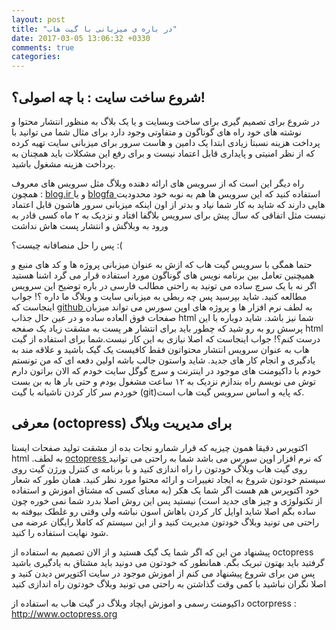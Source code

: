 ```yaml
---
layout: post
title: "در باره ی میزبانی با گیت هاب"
date: 2017-03-05 13:06:32 +0330
comments: true
categories: 
---
```


<h2>شروع ساخت سایت : با چه اصولی؟!</h2>

<p>
در شروع برای تصمیم گیری برای ساخت وبسایت و یا یک بلاگ به منظور انتشار محتوا و نوشته های خود راه های گوناگون و متفاوتی وجود دارد برای مثال شما می توانید با پرداخت هزینه
نسبتا زیادی ابتدا یک دامین و هاست سرور برای میزبانی سایت تهیه کرده که از نظر امنیتی و پایداری قابل اعتماد نیست و برای رفع این مشکلات باید همچنان به پرداخت هزینه مشغول باشید.

راه دیگر این است که از سرویس های ارائه دهنده وبلاگ مثل سرویس های معروف همچون : <a href="http://www.blog.ir"> blog.ir </a> و یا <a href="http://www.blogfa.com"> blogfa </a>
استفاده کنید که این سرویس ها هم به نوبه خود محدودیت هایی دارند که شاید به کار شما نیاد و بدتر از اون اینکه میزبانی سرور هاشون قابل اعتماد نیست مثل اتفاقی که سال پیش برای 
سرویس بلاگفا افتاد و نزدیک به ۲ ماه کسی قادر به ورود به وبلاگش و انتشار پست هاش نداشت


</p>

<h>پس را حل منصافانه چیست؟ :(</h2>

<p>
حتما همگی با سرویس گیت هاب که ازش به عنوان میزبانی پروژه ها و کد های منبع و همیچنین تعامل بین برنامه نویس های گوناگون مورد استفاده قرار می گرد اشنا هستید اگر نه با یک 
سرچ ساده می تونید به راحتی مطالب فارسی در باره توضیح این سرویس مطالعه کنید.
شاید بپرسید پس چه ربطی به میزبانی سایت و وبلاگ ما داره ؟! جواب اینجاست که <a href="http://www.github.com"> github </a> به لطف نرم افزار ها و پروژه های اوپن سورس می تواند 
میزبان صفحات فوق العاده ساده و در عین حال جذاب html شما نیز باشد.
شاید دوباره با این پرسش رو به رو شید که چطور باید برای انتشار هر پست به مشقت زیاد یک صفحه html درست کنم؟! جواب اینجاست که اصلا نیازی به این کار نیست.شما برای استفاده از 
گیت هاب به عنوان سرویس انتشار محتواتون فقط کافیست یک گیک باشید و علاقه مند به یادگیری و انجام کار های جدید.
شاید واستون جالب باشه اولین دفعه ای که من تونستم خودم با داکیومنت های موجود در اینترنت و سرچ گوگل سایت خودم که الان براتون دارم توش می نویسم راه بندازم نزدیک به ۱۲ ساعت
مشغول بودم و حتی بار ها به بن بست خوردم سر کار کردن ناشیانه با گیت (git)که پایه و اساس سرویس گیت هاب است.


</p>

<h2>معرفی (octopress) برای مدیریت وبلاگ</h2>
<p>
اکتوپرس دقیقا همون چیزیه که قرار شمارو نجات بده از مشقت تولید صفحات ایستا html .به لطف <a href="http://www.http://octopress.org/"> octopress </a> که نرم افزار اوپن سورس
می باشد شما به راحتی می توانید روی گیت هاب وبلاگ خودتون را راه اندازی کنید و با برنامه ی کنترل ورژن گیت روی سیستم خودتون شروع به ایجاد تغییرات و ارائه محتوا مورد نظر کنید.
همان طور که شعار خود اکتوپرس هم هست اگر شما یک هکر (به معنای کسی که مشتاق اموزش و استفاده از تکنولوژی و چیز های جدید است) نیستید پس این روش اصلا بدرد شما نمی خوره چون ساده 
بگم اصلا شاید اوایل کار کردن باهاش اسون نباشه ولی وقتی رو غلطک بیوفته به راحتی می تونید وبلاگ خودتون مدیریت کنید و از این سیستم که کاملا رایگان عرضه می شود نهایت استفاده را کنید.

پیشنهاد من این که اگر شما یک گیک هستید و از الان تصمیم به استفاده از octopress گرفتید باید بهتون تبریک بگم. همانطور که خودتون می دونید باید مشتاق به یادگیری باشید پس من برای شروع
پیشنهاد می کنم از اموزش موجود در سایت اکتوپرس دیدن کنید و اصلا نگران نباشید با کمی وقت گذاشتن به راحتی می تونید وبلاگ خودتون راه اندازی کنید

داکیومنت رسمی و اموزش ایچاد وبلاگ در گیت هاب به استفاده از octorpress :  <a href="http://www.octopress.org"> http://www.octopress.org </a> 

</p>